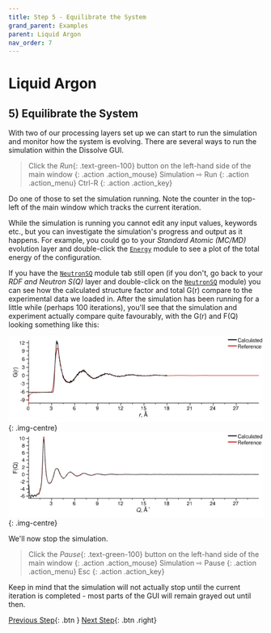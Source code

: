 ```yaml
---
title: Step 5 - Equilibrate the System
grand_parent: Examples
parent: Liquid Argon
nav_order: 7
---
```

# Liquid Argon

## 5) Equilibrate the System

With two of our processing layers set up we can start to run the simulation and monitor how the system is evolving. There are several ways to run the simulation within the Dissolve GUI.

> Click the _Run_{: .text-green-100} button on the left-hand side of the main window
{: .action .action_mouse}
> Simulation &#8680; Run
{: .action .action_menu}
> Ctrl-R
{: .action .action_key}

Do one of those to set the simulation running. Note the counter in the top-left of the main window which tracks the current iteration.

While the simulation is running you cannot edit any input values, keywords etc., but you can investigate the simulation's progress and output as it happens. For example, you could go to your _Standard Atomic (MC/MD)_ evolution layer and double-click the [`Energy`](/userguide/modules/energy) module to see a plot of the total energy of the configuration.

If you have the [`NeutronSQ`](/userguide/modules/neutronsq) module tab still open (if you don't, go back to your _RDF and Neutron S(Q)_ layer and double-click on the [`NeutronSQ`](/userguide/modules/neutronsq) module) you can see how the calculated structure factor and total G(r) compare to the experimental data we loaded in. After the simulation has been running for a little while (perhaps 100 iterations), you'll see that the simulation and experiment actually compare quite favourably, with the G(r) and F(Q) looking something like this:

![Equilibrated total G(r) for liquid argon](equilibrated-gr.png){: .img-centre}
![Equilibrated total F(Q) for liquid argon](equilibrated-fq.png){: .img-centre}

We'll now stop the simulation.

> Click the _Pause_{: .text-green-100} button on the left-hand side of the main window
{: .action .action_mouse}
> Simulation &#8680; Pause
{: .action .action_menu}
> Esc
{: .action .action_key}

Keep in mind that the simulation will not actually stop until the current iteration is completed - most parts of the GUI will remain grayed out until then.

[Previous Step](step4b.md){: .btn }   [Next Step](step6.md){: .btn .right}
